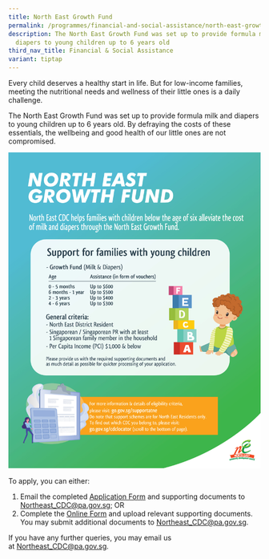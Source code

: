 ```yaml
---
title: North East Growth Fund
permalink: /programmes/financial-and-social-assistance/north-east-growth-fund/
description: The North East Growth Fund was set up to provide formula milk and
  diapers to young children up to 6 years old
third_nav_title: Financial & Social Assistance
variant: tiptap
---
```

Every child deserves a healthy start in life. But for low-income families, meeting the nutritional needs and wellness of their little ones is a daily challenge. 

The North East Growth Fund was set up to provide formula milk and diapers to young children up to 6 years old. By defraying the costs of these essentials, the wellbeing and good health of our little ones are not compromised.

![](/images/Programmes/Financial%20&%20Social%20Assistance/necdc_growth%20fund.jpg)

To apply, you can either:

1. Email the completed [Application Form](/files/new%20annex%20a_north%20east%20assistance%20scheme%20referral%20form%20.pdf) and supporting documents to [Northeast_CDC@pa.gov.sg](mailto:Northeast_CDC@pa.gov.sg); OR
2. Complete the [Online Form](https://form.gov.sg/#!/5e994b5f5dad670011b1d2ed) and upload relevant supporting documents. You may submit additional documents to [Northeast_CDC@pa.gov.sg](mailto:Northeast_CDC@pa.gov.sg).

If you have any further queries, you may email us at [Northeast_CDC@pa.gov.sg](mailto:Northeast_CDC@pa.gov.sg).